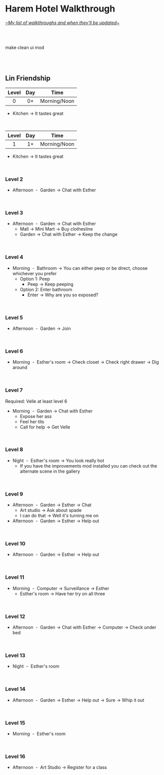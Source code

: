 # Harem Hotel Walkthrough
[*\~My list of walkthroughs and when they'll be updated\~*](https://www.patreon.com/maimlain)

<br>
<br>

make clean ui mod

<br>
<br>

## Lin Friendship
Level | Day | Time
:---: | :---: | ---
0 | 0+ | Morning/Noon
- Kitchen -> It tastes great

<br>

Level | Day | Time
:---: | :---: | ---
1 | 1+ | Morning/Noon
- Kitchen -> It tastes great

<br>

### Level 2
- Afternoon &nbsp;-&nbsp; Garden -> Chat with Esther

<br>

### Level 3
- Afternoon &nbsp;-&nbsp; Garden -> Chat with Esther
  - Mall -> Mini Mart -> Buy clothesline
  - Garden -> Chat with Esther -> Keep the change

<br>

### Level 4
- Morning &nbsp;-&nbsp; Bathroom -> You can either peep or be direct, choose whichever you prefer
    - Option 1: Peep
        - Peep -> Keep peeping
    - Option 2: Enter bathroom
        - Enter -> Why are you so exposed?

<br>

### Level 5
- Afternoon &nbsp;-&nbsp; Garden -> Join

<br>

### Level 6
- Morning &nbsp;-&nbsp; Esther's room -> Check closet -> Check right drawer -> Dig around

<br>

### Level 7
Required: Velle at least level 6
- Morning &nbsp;-&nbsp; Garden -> Chat with Esther
    - Expose her ass
    - Feel her tits
    - Call for help -> Get Velle

<br>

### Level 8
- Night &nbsp;-&nbsp; Esther's room -> You look really hot
    - If you have the improvements mod installed you can check out the alternate scene in the gallery

<br>

### Level 9
- Afternoon &nbsp;-&nbsp; Garden -> Esther -> Chat
  - Art studio -> Ask about spade
  - I can do that -> Well it's turning me on
- Afternoon &nbsp;-&nbsp; Garden -> Esther -> Help out

<br>

### Level 10
- Afternoon &nbsp;-&nbsp; Garden -> Esther -> Help out

<br>

### Level 11
- Morning &nbsp;-&nbsp; Computer -> Surveillance -> Esther
  - Esther's room -> Have her try on all three

<br>

### Level 12
- Afternoon &nbsp;-&nbsp; Garden -> Chat with Esther -> Computer -> Check under bed

<br>

### Level 13
- Night &nbsp;-&nbsp; Esther's room

<br>

### Level 14
- Afternoon &nbsp;-&nbsp; Garden -> Esther -> Help out -> Sure -> Whip it out

<br>

### Level 15
- Morning &nbsp;-&nbsp; Esther's room

<br>

### Level 16
- Afternoon &nbsp;-&nbsp; Art Studio -> Register for a class
